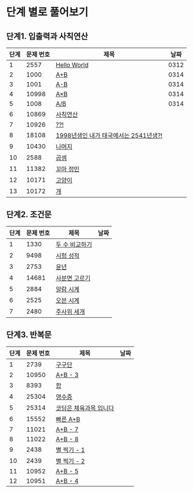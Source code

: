 # 단계 별로 풀어보기

## 단계1. 입출력과 사칙연산

| 단계 | 문제 번호 | 제목                                          | 날짜   |
|----|-------|---------------------------------------------|------|
| 1  | 2557  | [Hello World](codes/2557.md)                | 0312 |
| 2  | 1000  | [A+B](codes/1000.md)                        | 0314 |
| 3  | 1001  | [A-B](codes/1001.md)                        | 0314 |
| 4  | 10998 | [A×B](codes/10998.md)                       | 0314 |
| 5  | 1008  | [A/B](codes/1008.md)                        | 0314 |
| 6  | 10869 | [사칙연산](codes/10869.md)                      |      |
| 7  | 10926 | [??!](codes/10926.md)                       |      |
| 8  | 18108 | [1998년생인 내가 태국에서는 2541년생?!](codes/18108.md) |      |
| 9  | 10430 | [나머지](codes/10430.md)                       |      |
| 10 | 2588  | [곱셈](codes/2588.md)                         |      |
| 11 | 11382 | [꼬마 정민](codes/11382.md)                     |      |
| 12 | 10171 | [고양이](codes/10171.md)                       |      |
| 13 | 10172 | [개](codes/10172.md)                         |      |


## 단계2. 조건문
| 단계 | 문제 번호 | 제목                  | 날짜  |
|------|-----------|-----------------------|-------|
| 1    | 1330      | [두 수 비교하기](codes/1330.md)  |       |
| 2    | 9498      | [시험 성적](codes/9498.md)      |       |
| 3    | 2753      | [윤년](codes/2753.md)         |       |
| 4    | 14681     | [사분면 고르기](codes/14681.md) |       |
| 5    | 2884      | [알람 시계](codes/2884.md)     |       |
| 6    | 2525      | [오븐 시계](codes/2525.md)     |       |
| 7    | 2480      | [주사위 세개](codes/2480.md)   |       |

## 단계3. 반복문
| 단계 | 문제 번호 | 제목                                | 날짜  |
|------|-----------|-------------------------------------|-------|
| 1    | 2739      | [구구단](codes/2739.md)             |       |
| 2    | 10950     | [A+B - 3](codes/10950.md)           |       |
| 3    | 8393      | [합](codes/8393.md)                 |       |
| 4    | 25304     | [영수증](codes/25304.md)            |       |
| 5    | 25314     | [코딩은 체육과목 입니다](codes/25314.md) |       |
| 6    | 15552     | [빠른 A+B](codes/15552.md)          |       |
| 7    | 11021     | [A+B - 7](codes/11021.md)           |       |
| 8    | 11022     | [A+B - 8](codes/11022.md)           |       |
| 9    | 2438      | [별 찍기 - 1](codes/2438.md)        |       |
| 10   | 2439      | [별 찍기 - 2](codes/2439.md)        |       |
| 11   | 10952     | [A+B - 5](codes/10952.md)           |       |
| 12   | 10951     | [A+B - 4](codes/10951.md)           |       |
